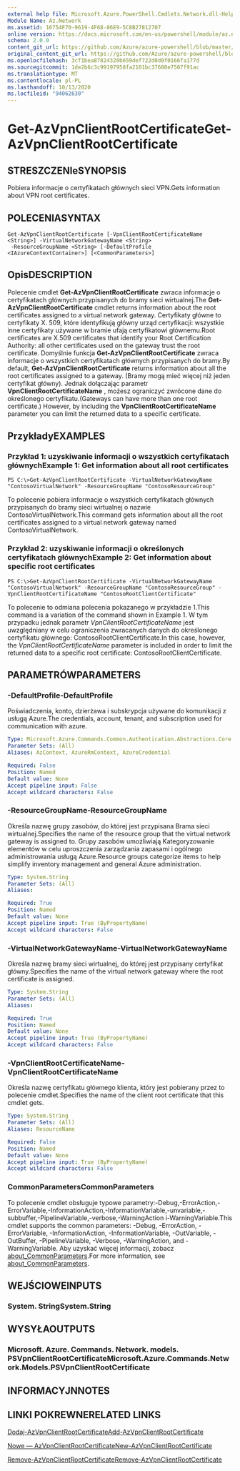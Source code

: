 ```yaml
---
external help file: Microsoft.Azure.PowerShell.Cmdlets.Network.dll-Help.xml
Module Name: Az.Network
ms.assetid: 16754F70-9619-4F68-86E9-5C8B27812707
online version: https://docs.microsoft.com/en-us/powershell/module/az.network/get-azvpnclientrootcertificate
schema: 2.0.0
content_git_url: https://github.com/Azure/azure-powershell/blob/master/src/Network/Network/help/Get-AzVpnClientRootCertificate.md
original_content_git_url: https://github.com/Azure/azure-powershell/blob/master/src/Network/Network/help/Get-AzVpnClientRootCertificate.md
ms.openlocfilehash: 3cf1bea87824320b659def722d0d0f0166fa177d
ms.sourcegitcommit: 1de2b6c3c99197958fa2101bc37680e7507f91ac
ms.translationtype: MT
ms.contentlocale: pl-PL
ms.lasthandoff: 10/13/2020
ms.locfileid: "94062630"
---
```

# <span data-ttu-id="b7e1a-101">Get-AzVpnClientRootCertificate</span><span class="sxs-lookup"><span data-stu-id="b7e1a-101">Get-AzVpnClientRootCertificate</span></span>

## <span data-ttu-id="b7e1a-102">STRESZCZENIe</span><span class="sxs-lookup"><span data-stu-id="b7e1a-102">SYNOPSIS</span></span>
<span data-ttu-id="b7e1a-103">Pobiera informacje o certyfikatach głównych sieci VPN.</span><span class="sxs-lookup"><span data-stu-id="b7e1a-103">Gets information about VPN root certificates.</span></span>

## <span data-ttu-id="b7e1a-104">POLECENIA</span><span class="sxs-lookup"><span data-stu-id="b7e1a-104">SYNTAX</span></span>

```
Get-AzVpnClientRootCertificate [-VpnClientRootCertificateName <String>] -VirtualNetworkGatewayName <String>
 -ResourceGroupName <String> [-DefaultProfile <IAzureContextContainer>] [<CommonParameters>]
```

## <span data-ttu-id="b7e1a-105">Opis</span><span class="sxs-lookup"><span data-stu-id="b7e1a-105">DESCRIPTION</span></span>
<span data-ttu-id="b7e1a-106">Polecenie cmdlet **Get-AzVpnClientRootCertificate** zwraca informacje o certyfikatach głównych przypisanych do bramy sieci wirtualnej.</span><span class="sxs-lookup"><span data-stu-id="b7e1a-106">The **Get-AzVpnClientRootCertificate** cmdlet returns information about the root certificates assigned to a virtual network gateway.</span></span>
<span data-ttu-id="b7e1a-107">Certyfikaty główne to certyfikaty X. 509, które identyfikują główny urząd certyfikacji: wszystkie inne certyfikaty używane w bramie ufają certyfikatowi głównemu.</span><span class="sxs-lookup"><span data-stu-id="b7e1a-107">Root certificates are X.509 certificates that identify your Root Certification Authority: all other certificates used on the gateway trust the root certificate.</span></span>
<span data-ttu-id="b7e1a-108">Domyślnie funkcja **Get-AzVpnClientRootCertificate** zwraca informacje o wszystkich certyfikatach głównych przypisanych do bramy.</span><span class="sxs-lookup"><span data-stu-id="b7e1a-108">By default, **Get-AzVpnClientRootCertificate** returns information about all the root certificates assigned to a gateway.</span></span>
<span data-ttu-id="b7e1a-109">(Bramy mogą mieć więcej niż jeden certyfikat główny). Jednak dołączając parametr **VpnClientRootCertificateName** , możesz ograniczyć zwrócone dane do określonego certyfikatu.</span><span class="sxs-lookup"><span data-stu-id="b7e1a-109">(Gateways can have more than one root certificate.) However, by including the **VpnClientRootCertificateName** parameter you can limit the returned data to a specific certificate.</span></span>

## <span data-ttu-id="b7e1a-110">Przykłady</span><span class="sxs-lookup"><span data-stu-id="b7e1a-110">EXAMPLES</span></span>

### <span data-ttu-id="b7e1a-111">Przykład 1: uzyskiwanie informacji o wszystkich certyfikatach głównych</span><span class="sxs-lookup"><span data-stu-id="b7e1a-111">Example 1: Get information about all root certificates</span></span>
```
PS C:\>Get-AzVpnClientRootCertificate -VirtualNetworkGatewayName "ContosoVirtualNetwork" -ResourceGroupName "ContosoResourceGroup"
```

<span data-ttu-id="b7e1a-112">To polecenie pobiera informacje o wszystkich certyfikatach głównych przypisanych do bramy sieci wirtualnej o nazwie ContosoVirtualNetwork.</span><span class="sxs-lookup"><span data-stu-id="b7e1a-112">This command gets information about all the root certificates assigned to a virtual network gateway named ContosoVirtualNetwork.</span></span>

### <span data-ttu-id="b7e1a-113">Przykład 2: uzyskiwanie informacji o określonych certyfikatach głównych</span><span class="sxs-lookup"><span data-stu-id="b7e1a-113">Example 2: Get information about specific root certificates</span></span>
```
PS C:\>Get-AzVpnClientRootCertificate -VirtualNetworkGatewayName "ContosoVirtualNetwork" -ResourceGroupName "ContosoResourceGroup" -VpnClientRootCertificateName "ContosoRootClientCertificate"
```

<span data-ttu-id="b7e1a-114">To polecenie to odmiana polecenia pokazanego w przykładzie 1.</span><span class="sxs-lookup"><span data-stu-id="b7e1a-114">This command is a variation of the command shown in Example 1.</span></span>
<span data-ttu-id="b7e1a-115">W tym przypadku jednak parametr *VpnClientRootCertificateName* jest uwzględniany w celu ograniczenia zwracanych danych do określonego certyfikatu głównego: ContosoRootClientCertificate.</span><span class="sxs-lookup"><span data-stu-id="b7e1a-115">In this case, however, the *VpnClientRootCertificateName* parameter is included in order to limit the returned data to a specific root certificate: ContosoRootClientCertificate.</span></span>

## <span data-ttu-id="b7e1a-116">PARAMETRÓW</span><span class="sxs-lookup"><span data-stu-id="b7e1a-116">PARAMETERS</span></span>

### <span data-ttu-id="b7e1a-117">-DefaultProfile</span><span class="sxs-lookup"><span data-stu-id="b7e1a-117">-DefaultProfile</span></span>
<span data-ttu-id="b7e1a-118">Poświadczenia, konto, dzierżawa i subskrypcja używane do komunikacji z usługą Azure.</span><span class="sxs-lookup"><span data-stu-id="b7e1a-118">The credentials, account, tenant, and subscription used for communication with azure.</span></span>

```yaml
Type: Microsoft.Azure.Commands.Common.Authentication.Abstractions.Core.IAzureContextContainer
Parameter Sets: (All)
Aliases: AzContext, AzureRmContext, AzureCredential

Required: False
Position: Named
Default value: None
Accept pipeline input: False
Accept wildcard characters: False
```

### <span data-ttu-id="b7e1a-119">-ResourceGroupName</span><span class="sxs-lookup"><span data-stu-id="b7e1a-119">-ResourceGroupName</span></span>
<span data-ttu-id="b7e1a-120">Określa nazwę grupy zasobów, do której jest przypisana Brama sieci wirtualnej.</span><span class="sxs-lookup"><span data-stu-id="b7e1a-120">Specifies the name of the resource group that the virtual network gateway is assigned to.</span></span>
<span data-ttu-id="b7e1a-121">Grupy zasobów umożliwiają Kategoryzowanie elementów w celu uproszczenia zarządzania zapasami i ogólnego administrowania usługą Azure.</span><span class="sxs-lookup"><span data-stu-id="b7e1a-121">Resource groups categorize items to help simplify inventory management and general Azure administration.</span></span>

```yaml
Type: System.String
Parameter Sets: (All)
Aliases:

Required: True
Position: Named
Default value: None
Accept pipeline input: True (ByPropertyName)
Accept wildcard characters: False
```

### <span data-ttu-id="b7e1a-122">-VirtualNetworkGatewayName</span><span class="sxs-lookup"><span data-stu-id="b7e1a-122">-VirtualNetworkGatewayName</span></span>
<span data-ttu-id="b7e1a-123">Określa nazwę bramy sieci wirtualnej, do której jest przypisany certyfikat główny.</span><span class="sxs-lookup"><span data-stu-id="b7e1a-123">Specifies the name of the virtual network gateway where the root certificate is assigned.</span></span>

```yaml
Type: System.String
Parameter Sets: (All)
Aliases:

Required: True
Position: Named
Default value: None
Accept pipeline input: True (ByPropertyName)
Accept wildcard characters: False
```

### <span data-ttu-id="b7e1a-124">-VpnClientRootCertificateName</span><span class="sxs-lookup"><span data-stu-id="b7e1a-124">-VpnClientRootCertificateName</span></span>
<span data-ttu-id="b7e1a-125">Określa nazwę certyfikatu głównego klienta, który jest pobierany przez to polecenie cmdlet.</span><span class="sxs-lookup"><span data-stu-id="b7e1a-125">Specifies the name of the client root certificate that this cmdlet gets.</span></span>

```yaml
Type: System.String
Parameter Sets: (All)
Aliases: ResourceName

Required: False
Position: Named
Default value: None
Accept pipeline input: True (ByPropertyName)
Accept wildcard characters: False
```

### <span data-ttu-id="b7e1a-126">CommonParameters</span><span class="sxs-lookup"><span data-stu-id="b7e1a-126">CommonParameters</span></span>
<span data-ttu-id="b7e1a-127">To polecenie cmdlet obsługuje typowe parametry:-Debug,-ErrorAction,-ErrorVariable,-InformationAction,-InformationVariable,-unvariable,-subbuffer,-PipelineVariable,-verbose,-WarningAction i-WarningVariable.</span><span class="sxs-lookup"><span data-stu-id="b7e1a-127">This cmdlet supports the common parameters: -Debug, -ErrorAction, -ErrorVariable, -InformationAction, -InformationVariable, -OutVariable, -OutBuffer, -PipelineVariable, -Verbose, -WarningAction, and -WarningVariable.</span></span> <span data-ttu-id="b7e1a-128">Aby uzyskać więcej informacji, zobacz [about_CommonParameters](http://go.microsoft.com/fwlink/?LinkID=113216).</span><span class="sxs-lookup"><span data-stu-id="b7e1a-128">For more information, see [about_CommonParameters](http://go.microsoft.com/fwlink/?LinkID=113216).</span></span>

## <span data-ttu-id="b7e1a-129">WEJŚCIOWE</span><span class="sxs-lookup"><span data-stu-id="b7e1a-129">INPUTS</span></span>

### <span data-ttu-id="b7e1a-130">System. String</span><span class="sxs-lookup"><span data-stu-id="b7e1a-130">System.String</span></span>

## <span data-ttu-id="b7e1a-131">WYSYŁA</span><span class="sxs-lookup"><span data-stu-id="b7e1a-131">OUTPUTS</span></span>

### <span data-ttu-id="b7e1a-132">Microsoft. Azure. Commands. Network. models. PSVpnClientRootCertificate</span><span class="sxs-lookup"><span data-stu-id="b7e1a-132">Microsoft.Azure.Commands.Network.Models.PSVpnClientRootCertificate</span></span>

## <span data-ttu-id="b7e1a-133">INFORMACYJN</span><span class="sxs-lookup"><span data-stu-id="b7e1a-133">NOTES</span></span>

## <span data-ttu-id="b7e1a-134">LINKI POKREWNE</span><span class="sxs-lookup"><span data-stu-id="b7e1a-134">RELATED LINKS</span></span>

[<span data-ttu-id="b7e1a-135">Dodaj-AzVpnClientRootCertificate</span><span class="sxs-lookup"><span data-stu-id="b7e1a-135">Add-AzVpnClientRootCertificate</span></span>](./Add-AzVpnClientRootCertificate.md)

[<span data-ttu-id="b7e1a-136">Nowe — AzVpnClientRootCertificate</span><span class="sxs-lookup"><span data-stu-id="b7e1a-136">New-AzVpnClientRootCertificate</span></span>](./New-AzVpnClientRootCertificate.md)

[<span data-ttu-id="b7e1a-137">Remove-AzVpnClientRootCertificate</span><span class="sxs-lookup"><span data-stu-id="b7e1a-137">Remove-AzVpnClientRootCertificate</span></span>](./Remove-AzVpnClientRootCertificate.md)



